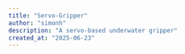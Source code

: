 ```yaml
---
title: "Servo-Gripper"
author: "simonh"
description: "A servo-based underwater gripper"
created_at: "2025-06-23"
---
```

